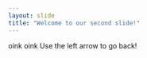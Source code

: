 ```yaml
---
layout: slide
title: "Welcome to our second slide!"
---
```

oink oink
Use the left arrow to go back!
